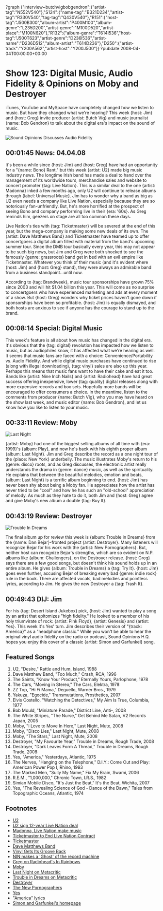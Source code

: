 ?graph {"interview~butchvigbobgendron":{"artist-tag":"N552V540"},"S124":{"name-tag":"B321D234","artist-tag":"R330V540","tag-tag":"Q430V540"},"R151":{"host-tag":"J500B300","album-artist":"P400M100","album-genre":"L235D200","artist-genre":"M100D520","artist-place":"M100N620"},"R132":{"album-genre":"T614I536","host-tag":"J500T623","artist-genre":"D236I536","artist-name":"D236D512","album-artist":"T614D236"},"D250":{"artist-track":"Y200A562","artist-host":"Y200J500"}}
?pubdate 2008-04-04T00:00:00+00:00

# Show 123: Digital Music, Audio Fidelity & Opinions on Moby and Destroyer
iTunes, YouTube and MySpace have completely changed how we listen to music. But have they changed what we're hearing? This week {host: Jim} and {host: Greg} invite producer {artist: Butch Vig} and music journalist {name: Bob Gendron} to talk about the digital era's impact on the sound of music.

![Sound Opinions Discusses Audio Fidelity](http://static.soundopinions.org/images/2008/digitalmusic.jpg)

## 00:01:45 News: 04.04.08
It's been a while since {host: Jim} and {host: Greg} have had an opportunity for a "{name: Bono} Rant," but this week {artist: U2} made big music industry news. The longtime Irish band has made a deal to hand over the management of its worldwide tours, merchandise sales and website to concert promoter {tag: Live Nation}. This is a similar deal to the one {artist: Madonna} inked a few months ago, only U2 will continue to release albums through {label: Universal Music}. Jim has to wonder why a band as big as U2 even needs a company like Live Nation, especially because they are so notoriously fan-unfriendly. But, he's more horrified at the prospect of seeing Bono and company performing live in their {era: '60s}. As Greg reminds him, geezers on stage are all too common these days.

Live Nation's ties with {tag: Ticketmaster} will be severed at the end of this year, but the mega-company is making some new deals of its own. The {artist: Dave Matthews Band} and Ticketmaster have teamed up to offer concertgoers a digital album filled with material from the band's upcoming summer tour. Since the DMB tour basically every year, this may not appear to be such big news, but Jim and Greg were both shocked to see the famously {genre: grassroots} band get in bed with an evil empire like Ticketmaster. Whatever you think of their music (and it's evident where {host: Jim} and {host: Greg} stand), they were always an admirable band from a business standpoint...until now.

According to {tag: Brandweek}, music tour sponsorships have grown 75% since 2003 and will hit $1.04 billion this year. This will come as no surprise to concertgoers who have experienced marketing and ads at every moment of a show. But {host: Greg} wonders why ticket prices haven't gone down if sponsorships have been so profitable. {host: Jim} is equally dismayed, and both hosts are anxious to see if anyone has the courage to stand up to the brand.

## 00:08:14 Special: Digital Music
This week's feature is all about how music has changed in the digital era. It's obvious that the {tag: digital} revolution has impacted how we listen to music, but as audiophiles know, it has affected what we're hearing as well. It seems that music fans are faced with a choice: Convenience/Portability vs. Audio Fidelity. And while digital music purchases have continued to rise (along with illegal downloading), {tag: vinyl} sales are also up this year. Perhaps this means that music fans want to have their cake and eat it too. Bands like {artist: Nine Inch Nails} and {artist: Radiohead} have had great success offering inexpensive, lower {tag: quality} digital releases along with more expensive records and box sets. Hopefully more bands will be encouraged to offer consumers a choice. In the meantime, listen to the comments from producer {name: Butch Vig}, who you may have heard on the show last week, and music editor {name: Bob Gendron}, and let us know how you like to listen to your music.

## 00:33:11 Review: Moby
![Last Night](http://is4.mzstatic.com/image/thumb/Music62/v4/13/39/42/13394259-05cf-3f56-badc-b9a555bdb1a9/source/600x600bb.jpg "789023/1144224823")

{artist: Moby} had one of the biggest selling albums of all time with {era: 1999}'s {album: Play}, and now he's back with his eighth proper album {album: Last Night}. Jim and Greg describe the record as a one night tour of the {place: New York} underbelly. The music illustrates Moby's return to his {genre: disco} roots, and as Greg discusses, the electronic artist really understands the drama in {genre: dance} music, as well as the spirituality. He explains that between the beautiful melodies, emotion and beats, {album: Last Night} is a terrific album beginning to end. {host: Jim} has never been shy about being a Moby fan. He appreciates how the artist has never tried to be "cool" and how he has such an "old-school" appreciation of melody. As much as they hate to do it, both Jim and {host: Greg} agree and give Moby's new album a double {tag: Buy It}.

## 00:43:19 Review: Destroyer
![Trouble In Dreams](http://is2.mzstatic.com/image/thumb/Music/v4/54/dc/5d/54dc5d83-7b39-cbec-4601-3deb1ae06715/source/600x600bb.jpg "5455211/276299038")

The final album up for review this week is {album: Trouble in Dreams} from the {name: Dan Bejar}-fronted project {artist: Destroyer}. Many listeners will recognize Bejar for his work with the {artist: New Pornographers}. But, neither host can recognize Bejar's strengths, which are so evident on N.P. albums like {album: Challengers}, on the Destroyer release. {host: Greg} says there are a few good songs, but doesn't think his sound holds up in an entire album. He gives {album: Trouble in Dreams} a {tag: Try It}. {host: Jim} goes even further, accusing Bejar of breaking every bad {genre: indie rock} rule in the book. There are affected vocals, bad melodies and pointless lyrics, according to Jim. He gives the new Destroyer a {tag: Trash It}.

## 00:49:43 DIJ: Jim
For his {tag: Desert Island Jukebox} pick, {host: Jim} wanted to play a song by an artist that epitomizes "high fidelity." He looked to a member of his holy triumvirate of rock: {artist: Pink Floyd}, {artist: Genesis} and {artist: Yes}. This week it's Yes' turn. Jim describes their version of "{track: America}" as a "headphone classic." While you won't be able to hear the original vinyl audio fidelity on the radio or podcast, Sound Opinions H.Q. hopes you enjoy this cover of a classic {artist: Simon and Garfunkel} song.

## Featured Songs
1. U2, "Desire," Rattle and Hum, Island, 1988
2. Dave Matthew Band, "Too Much," Crash, RCA, 1996
3. The Saints, "Know Your Product," Eternally Yours, Parlophone, 1978
4. The Cars, "Moving in Stereo," The Cars, Elektra, 1978
5. ZZ Top, "Hi Fi Mama," Deguello, Warner Bros., 1979
6. Yakuza, "Egocide," Transmutations, Prosthetics, 2007
7. Elvis Costello, "Watching the Detectives," My Aim Is True, Columbia, 1977
8. Bob Mould, "Miniature Parade," District Line, Anti-, 2008
9. The White Stripes, "The Nurse," Get Behind Me Satan, V2 Records Japan, 2005
10. Moby, "I Love to Move In Here," Last Night, Mute, 2008
11. Moby, "Disco Lies," Last Night, Mute, 2008
12. Moby, "The Stars," Last Night, Mute, 2008
13. Destroyer, "My Favourite Year," Trouble in Dreams, Rough Trade, 2008
14. Destroyer, "Dark Leaves Form A Thread," Trouble in Dreams, Rough Trade, 2008
15. Yes, "America," Yesterdays, Atlantic, 1975
16. The Nerves, "Hanging on the Telephone," D.I.Y.: Come Out and Play: American Power Pop I, Rhino, 1993
17. The Marked Men, "Sully My Name," Fix My Brain, Swami, 2006
18. R.E.M., "1,000,000," Chronic Town, I.R.S., 1982
19. Simian Mobile Disco, "It's Just the Beat," It's the Beat, Wichita, 2007
20. Yes, "The Revealing Science of God - Dance of the Dawn," Tales from Topographic Oceans, Atlantic, 1974

## Footnotes
- [U2](http://www.u2.com/)
- [U2 sign 12-year Live Nation deal](http://news.bbc.co.uk/2/hi/entertainment/7322106.stm)
- [Madonna, Live Nation make music](http://variety.com/2007/music/news/madonna-live-nation-make-music-1117973815/)
- [Ticketmaster to End Live Nation Contract](http://www.nytimes.com/2007/08/23/business/23ticket.html?_r=1&oref=slogin)
- [Ticketmaster](http://www.ticketmaster.com/)
- [Dave Matthews Band](http://www.davematthewsband.com/)
- [Vinyl Gets Its Groove Back](http://www.time.com/time/magazine/article/0,9171,1702369,00.html)
- [NIN makes a 'Ghost' of the record machine](http://www.msnbc.msn.com/id/23506799/)
- [Greg on Radiohead's In Rainbows](http://articles.chicagotribune.com/2007-10-14/news/0710130190_1_radiohead-vocals-band)
- [Moby](http://www.moby.com/)
- [Last Night on Metacritic](http://www.metacritic.com/music/artists/moby/lastnight?q=last%20night)
- [Trouble in Dreams on Metacritic](http://www.metacritic.com/music/artists/destroyer/troubleindreams?q=destroyer)
- [Destroyer](http://www.mergerecords.com/band.php?band_id=29)
- [The New Pornographers](http://www.thenewpornographers.com/)
- [Yes](http://www.allmusic.com/cg/amg.dll?p=amg&token=&sql=11:difoxqr5ldfe)
- ["America" lyrics](http://www.lyricsfreak.com/s/simon+and+garfunkel/america_20124598.html)
- [Simon and Garfunkel's homepage](http://www.simonandgarfunkel.com/)
